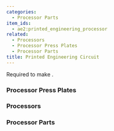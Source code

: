 ```yaml
---
categories:
  - Processor Parts
item_ids:
  - ae2:printed_engineering_processor
related:
  - Processors
  - Processor Press Plates
  - Processor Parts
title: Printed Engineering Circuit
---
```


Required to make <ItemLink
id="engineering_processor"/>.

<RecipeFor id="printed_engineering_processor" />

### Processor Press Plates

<CategoryIndex category="Processor Press Plates" />

### Processors

<CategoryIndex category="Processors" />

### Processor Parts

<CategoryIndex category="Processor Parts" />
